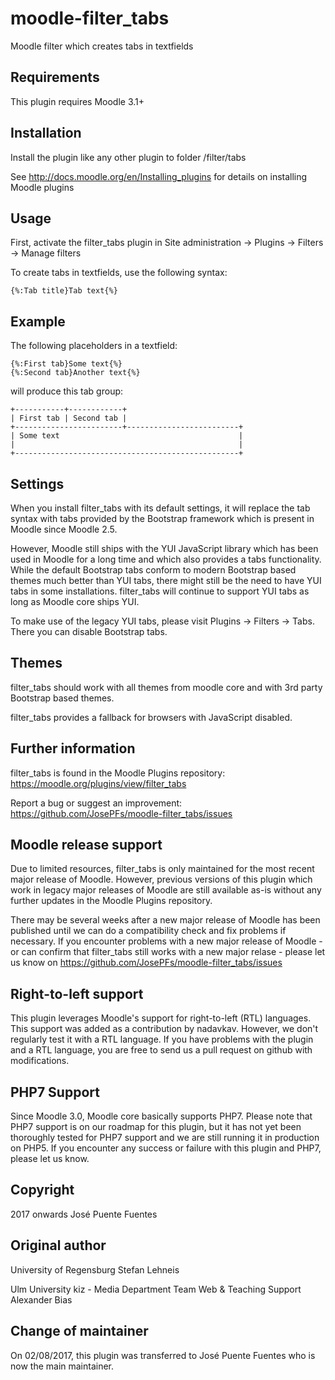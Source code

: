 moodle-filter_tabs
===================

Moodle filter which creates tabs in textfields


Requirements
------------

This plugin requires Moodle 3.1+


Installation
------------

Install the plugin like any other plugin to folder
/filter/tabs

See http://docs.moodle.org/en/Installing_plugins for details on installing Moodle plugins


Usage
-----

First, activate the filter_tabs plugin in Site administration -> Plugins -> Filters -> Manage filters

To create tabs in textfields, use the following syntax:
```
{%:Tab title}Tab text{%}
```


Example
-------

The following placeholders in a textfield:

```
{%:First tab}Some text{%}
{%:Second tab}Another text{%}
```

will produce this tab group:

```
+-----------+------------+
| First tab | Second tab |
+------------------------+-------------------------+
| Some text                                        |
|                                                  |
+--------------------------------------------------+
```


Settings
--------

When you install filter_tabs with its default settings, it will replace the tab syntax with tabs provided by the Bootstrap framework which is present in Moodle since Moodle 2.5.

However, Moodle still ships with the YUI JavaScript library which has been used in Moodle for a long time and which also provides a tabs functionality.
While the default Bootstrap tabs conform to modern Bootstrap based themes much better than YUI tabs, there might still be the need to have YUI tabs in some installations. filter_tabs will continue to support YUI tabs as long as Moodle core ships YUI.

To make use of the legacy YUI tabs, please visit Plugins -> Filters -> Tabs.
There you can disable Bootstrap tabs.


Themes
------

filter_tabs should work with all themes from moodle core and with 3rd party Bootstrap based themes.

filter_tabs provides a fallback for browsers with JavaScript disabled.


Further information
-------------------

filter_tabs is found in the Moodle Plugins repository: https://moodle.org/plugins/view/filter_tabs

Report a bug or suggest an improvement: https://github.com/JosePFs/moodle-filter_tabs/issues


Moodle release support
----------------------

Due to limited resources, filter_tabs is only maintained for the most recent major release of Moodle. However, previous versions of this plugin which work in legacy major releases of Moodle are still available as-is without any further updates in the Moodle Plugins repository.

There may be several weeks after a new major release of Moodle has been published until we can do a compatibility check and fix problems if necessary. If you encounter problems with a new major release of Moodle - or can confirm that filter_tabs still works with a new major relase - please let us know on https://github.com/JosePFs/moodle-filter_tabs/issues


Right-to-left support
---------------------

This plugin leverages Moodle's support for right-to-left (RTL) languages. This support was added as a contribution by nadavkav.
However, we don't regularly test it with a RTL language. If you have problems with the plugin and a RTL language, you are free to send us a pull request on github with modifications.


PHP7 Support
------------

Since Moodle 3.0, Moodle core basically supports PHP7.
Please note that PHP7 support is on our roadmap for this plugin, but it has not yet been thoroughly tested for PHP7 support and we are still running it in production on PHP5.
If you encounter any success or failure with this plugin and PHP7, please let us know.


Copyright
---------

2017 onwards José Puente Fuentes


Original author
---------

University of Regensburg
Stefan Lehneis

Ulm University
kiz - Media Department
Team Web & Teaching Support
Alexander Bias


Change of maintainer
---------------------

On 02/08/2017, this plugin was transferred to José Puente Fuentes who is now the main maintainer.